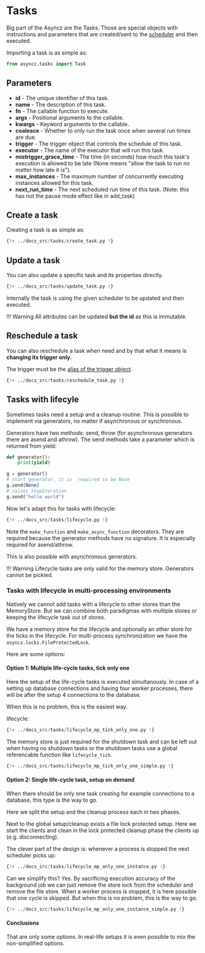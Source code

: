 # Tasks

Big part of the Asyncz are the Tasks. Those are special objects with instructions and parameters
that are created/sent to the [scheduler](./schedulers.md) and then executed.

Importing a task is as simple as:

```python
from asyncz.tasks import Task
```

## Parameters

* **id** - The unique identifier of this task.
* **name** - The description of this task.
* **fn** - The callable function to execute.
* **args** - Positional arguments to the callable.
* **kwargs** - Keyword arguments to the callable.
* **coalesce** - Whether to only run the task once when several run times are due.
* **trigger** - The trigger object that controls the schedule of this task.
* **executor** - The name of the executor that will run this task.
* **mistrigger_grace_time** - The time (in seconds) how much this task's execution is allowed to
be late (None means "allow the task to run no matter how late it is").
* **max_instances** - The maximum number of concurrently executing instances allowed for this task.
* **next_run_time** - The next scheduled run time of this task. (Note: this has not the pause mode effect like in add_task)


## Create a task

Creating a task is as simple as:

```python
{!> ../docs_src/tasks/create_task.py !}
```

## Update a task

You can also update a specific task and its properties directly.

```python hl_lines="26-30"
{!> ../docs_src/tasks/update_task.py !}
```

Internally the task is using the given scheduler to be updated and then executed.

!!! Warning
    All attributes can be updated **but the id** as this is immutable.

## Reschedule a task

You can also reschedule a task when need and by that what it means is **changing its trigger only**.

The trigger must be the [alias of the trigger object](./triggers.md#alias).

```python hl_lines="26-30"
{!> ../docs_src/tasks/reschedule_task.py !}
```

## Tasks with lifecyle

Sometimes tasks need a setup and a cleanup routine. This is possible to implement via generators,
no matter if asynchronous or synchronous.

Generators have two methods: send, throw (for asynchronous generators there are asend and athrow).
The send methods take a parameter which is returned from yield:

``` python
def generator():
    print(yield)

g = generator()
# start generator, it is  required to be None
g.send(None)
# raises StopIteration
g.send("hello world")
```

Now let's adapt this for tasks with lifecycle:

```python
{!> ../docs_src/tasks/lifecycle.py !}
```

Note the `make_function` and `make_async_function` decorators. They are required because the generator
methods have no signature. It is especially required for asend/athrow.

This is also possible with asynchronous generators.


!!! Warning
    Lifecycle tasks are only valid for the memory store. Generators cannot be pickled.


### Tasks with lifecycle in multi-processing environments

Natively we cannot add tasks with a lifecycle to other stores than the MemoryStore.
But we can combine both paradigmas with multiple stores or keeping the lifecycle task out of stores.

We have a memory store for the lifecycle and optionally an other store for the ticks in the lifecycle.
For multi-process synchronization we have the `asyncz.locks.FileProtectedLock`.

Here are some options:

#### Option 1: Multiple life-cycle tasks, tick only one

Here the setup of the life-cycle tasks is executed simultanously. In case of a setting up database
connections and having four worker processes, there will be after the setup 4 connections to the database.

When this is no problem, this is the easiest way.

lifecycle:

```python title="Tick only one lifecycle task, with shutdown"
{!> ../docs_src/tasks/lifecycle_mp_tick_only_one.py !}
```

The memory store is just required for the shutdown task and can be left out when having no shutdown tasks or the shutdown tasks use a global referencable function
like `lifecycle_tick`.


```python title="Tick only one lifecycle task, without shutdown"
{!> ../docs_src/tasks/lifecycle_mp_tick_only_one_simple.py !}
```

#### Option 2: Single life-cycle task, setup on demand

When there should be only one task creating for example connections to a database, this
type is the way to go.

Here we split the setup and the cleanup process each in two phases.

Next to the global setup/cleanup exists a file lock protected setup.
Here we start the clients and clean in the lock protected cleanup phase the clients up (e.g. disconnecting).

The clever part of the design is: whenever a process is stopped the next scheduler picks up:

```python title="Only one concurrent lifecycle task"
{!> ../docs_src/tasks/lifecycle_mp_only_one_instance.py !}
```

Can we simplify this? Yes. By sacrificing execution accuracy of the background job we can just remove the store lock from the scheduler
and remove the file store.
When a worker process is stopped, it is here possible that one cycle is skipped. But when this is no problem,
this is the way to go.

```python title="Only one concurrent lifecycle task with lower accuracy"
{!> ../docs_src/tasks/lifecycle_mp_only_one_instance_simple.py !}
```

#### Conclusions

That are only some options. In real-life setups it is even possible to mix the non-simplified options.
